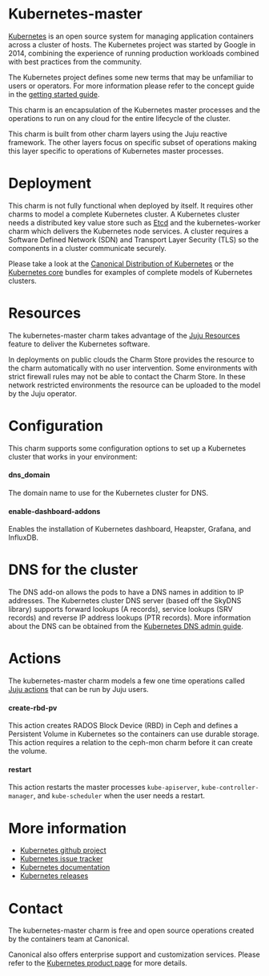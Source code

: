 # Kubernetes-master

[Kubernetes](http://kubernetes.io/) is an open source system for managing 
application containers across a cluster of hosts. The Kubernetes project was
started by Google in 2014, combining the experience of running production 
workloads combined with best practices from the community.

The Kubernetes project defines some new terms that may be unfamiliar to users
or operators. For more information please refer to the concept guide in the 
[getting started guide](https://kubernetes.io/docs/home/).

This charm is an encapsulation of the Kubernetes master processes and the 
operations to run on any cloud for the entire lifecycle of the cluster.

This charm is built from other charm layers using the Juju reactive framework.
The other layers focus on specific subset of operations making this layer 
specific to operations of Kubernetes master processes.

# Deployment

This charm is not fully functional when deployed by itself. It requires other
charms to model a complete Kubernetes cluster. A Kubernetes cluster needs a
distributed key value store such as [Etcd](https://coreos.com/etcd/) and the
kubernetes-worker charm which delivers the Kubernetes node services. A cluster
requires a Software Defined Network (SDN) and Transport Layer Security (TLS) so
the components in a cluster communicate securely. 

Please take a look at the [Canonical Distribution of Kubernetes](https://jujucharms.com/canonical-kubernetes/) 
or the [Kubernetes core](https://jujucharms.com/kubernetes-core/) bundles for 
examples of complete models of Kubernetes clusters.

# Resources

The kubernetes-master charm takes advantage of the [Juju Resources](https://jujucharms.com/docs/2.0/developer-resources) 
feature to deliver the Kubernetes software.

In deployments on public clouds the Charm Store provides the resource to the
charm automatically with no user intervention. Some environments with strict
firewall rules may not be able to contact the Charm Store. In these network
restricted  environments the resource can be uploaded to the model by the Juju
operator.

# Configuration

This charm supports some configuration options to set up a Kubernetes cluster 
that works in your environment:

#### dns_domain

The domain name to use for the Kubernetes cluster for DNS.

#### enable-dashboard-addons

Enables the installation of Kubernetes dashboard, Heapster, Grafana, and
InfluxDB.

# DNS for the cluster

The DNS add-on allows the pods to have a DNS names in addition to IP addresses.
The Kubernetes cluster DNS server (based off the SkyDNS library) supports 
forward lookups (A records), service lookups (SRV records) and reverse IP 
address lookups (PTR records). More information about the DNS can be obtained
from the [Kubernetes DNS admin guide](http://kubernetes.io/docs/admin/dns/).

# Actions

The kubernetes-master charm models a few one time operations called 
[Juju actions](https://jujucharms.com/docs/stable/actions) that can be run by
Juju users.

#### create-rbd-pv

This action creates RADOS Block Device (RBD) in Ceph and defines a Persistent
Volume in Kubernetes so the containers can use durable storage. This action
requires a relation to the ceph-mon charm before it can create the volume.

#### restart

This action restarts the master processes `kube-apiserver`, 
`kube-controller-manager`, and `kube-scheduler` when the user needs a restart.

# More information

 - [Kubernetes github project](https://github.com/kubernetes/kubernetes)
 - [Kubernetes issue tracker](https://github.com/kubernetes/kubernetes/issues)
 - [Kubernetes documentation](http://kubernetes.io/docs/)
 - [Kubernetes releases](https://github.com/kubernetes/kubernetes/releases)

# Contact

The kubernetes-master charm is free and open source operations created
by the containers team at Canonical. 

Canonical also offers enterprise support and customization services. Please
refer to the [Kubernetes product page](https://www.ubuntu.com/cloud/kubernetes)
for more details.
